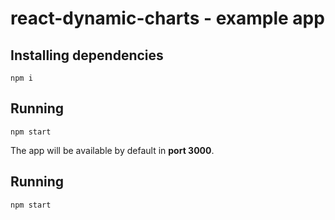 # react-dynamic-charts - example app

## Installing dependencies

`npm i`

## Running

`npm start`

The app will be available by default in **port 3000**.

## Running

`npm start`